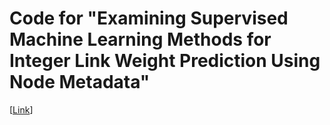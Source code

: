 # Code for "Examining Supervised Machine Learning Methods for Integer Link Weight Prediction Using Node Metadata"

[[Link](https://www.mdpi.com/1099-4300/24/6/842)]
